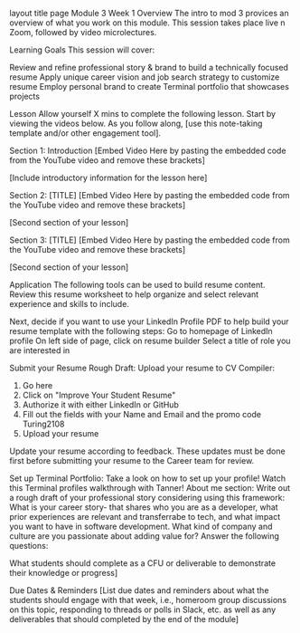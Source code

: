 layout	title
page
Module 3 Week 1
Overview
The intro to mod 3 provices an overview of what you work on this module. This session takes place live n Zoom, followed by video microlectures.

Learning Goals
This session will cover:

Review and refine professional story & brand to build a technically focused resume
Apply unique career vision and job search strategy to customize resume
Employ personal brand to create Terminal portfolio that showcases projects 

Lesson
Allow yourself X mins to complete the following lesson. Start by viewing the videos below. As you follow along, [use this note-taking template and/or other engagement tool].

Section 1: Introduction
[Embed Video Here by pasting the embedded code from the YouTube video and remove these brackets]

[Include introductory information for the lesson here]

Section 2: [TITLE]
[Embed Video Here by pasting the embedded code from the YouTube video and remove these brackets]

[Second section of your lesson]

Section 3: [TITLE]
[Embed Video Here by pasting the embedded code from the YouTube video and remove these brackets]

[Second section of your lesson]



Application
The following tools can be used to build resume content. Review this resume worksheet to help organize and select relevant experience and skills to include.

Next, decide if you want to use your LinkedIn Profile PDF to help build your resume template with the following steps: 
Go to homepage of LinkedIn profile
On left side of page, click on resume builder
Select a title of role you are interested in

Submit your Resume Rough Draft:
Upload your resume to CV Compiler:
1. Go here
2. Click on "Improve Your Student Resume"
3. Authorize it with either LinkedIn or GitHub
4. Fill out the fields with your Name
 and Email and the promo code Turing2108
5. Upload your resume

Update your resume according to feedback. These updates must be done first before submitting your resume to the Career team for review. 

Set up Terminal Portfolio:
Take a look on how to set up your profile! Watch this Terminal profiles walkthrough with Tanner! 
About me section:
Write out a rough draft of your professional story considering using this framework:
  What is your career story- that shares who you are as a developer, what prior experiences are relevant and transferrabe to tech, and what impact you want to have in software development. What kind of company and culture are you passionate about adding value for?
Answer the following questions:
  
What students should complete as a CFU or deliverable to demonstrate their knowledge or progress]

Due Dates & Reminders
[List due dates and reminders about what the students should engage with that week, i.e., homeroom group discussions on this topic, responding to threads or polls in Slack, etc. as well as any deliverables that should completed by the end of the module]

